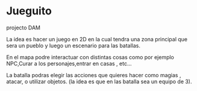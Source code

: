 # Jueguito
projecto DAM

La idea es hacer un juego en 2D en la cual tendra una zona principal que sera un pueblo y luego un escenario para las batallas.

En el mapa podre interactuar con distintas cosas como por ejemplo NPC,Curar a los personajes,entrar en casas , etc...

La batalla podras elegir las acciones que quieres hacer como magias , atacar, o utilizar objetos. (la idea es que en las batalla sea un equipo de 3).
